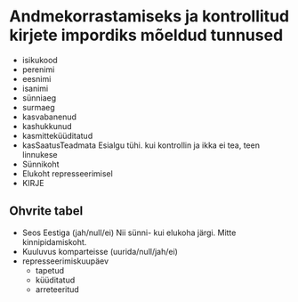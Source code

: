 # Andmekorrastamiseks ja kontrollitud kirjete impordiks mõeldud tunnused

- isikukood
- perenimi
- eesnimi
- isanimi
- sünniaeg
- surmaeg
- kasvabanenud
- kashukkunud
- kasmitteküüditatud
- kasSaatusTeadmata
  Esialgu tühi. kui kontrollin ja ikka ei tea, teen linnukese
- Sünnikoht
- Elukoht represseerimisel
- KIRJE

## Ohvrite tabel
- Seos Eestiga (jah/null/ei)
  Nii sünni- kui elukoha järgi. Mitte kinnipidamiskoht.
- Kuuluvus komparteisse (uurida/null/jah/ei)
- represseerimiskuupäev
  - tapetud
  - küüditatud
  - arreteeritud
